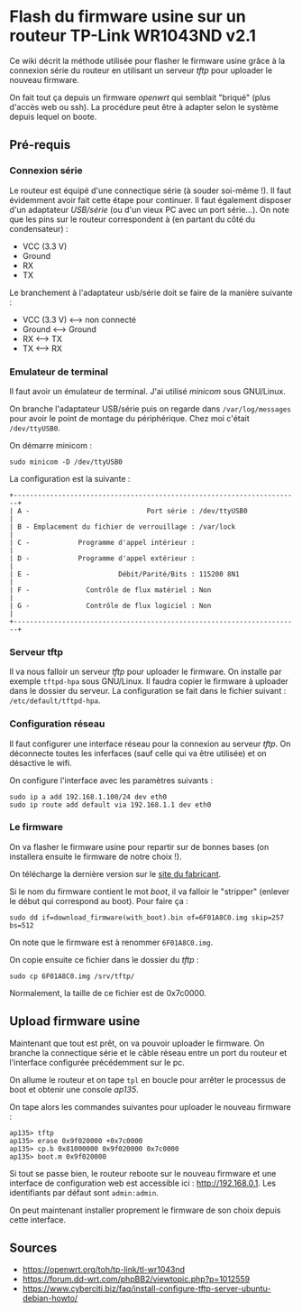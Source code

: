 # Flash du firmware usine sur un routeur TP-Link WR1043ND v2.1

Ce wiki décrit la méthode utilisée pour flasher le firmware usine grâce à
la connexion série du routeur en utilisant un serveur *tftp* pour uploader le
nouveau firmware.

On fait tout ça depuis un firmware *openwrt* qui semblait "briqué"
(plus d'accès web ou ssh). La procédure peut être à adapter selon le système
depuis lequel on boote.

## Pré-requis

### Connexion série

Le routeur est équipé d'une connectique série (à souder soi-même !).
Il faut évidemment avoir fait cette étape pour continuer. Il faut également
disposer d'un adaptateur *USB/série* (ou d'un vieux PC avec un port série...).
On note que les pins sur le routeur correspondent à (en partant du côté du
condensateur) :

* VCC (3.3 V)
* Ground
* RX
* TX

Le branchement à l'adaptateur usb/série doit se faire de la manière suivante :

* VCC (3.3 V) <--> non connecté
* Ground <--> Ground
* RX <--> TX
* TX <--> RX

### Emulateur de terminal

Il faut avoir un émulateur de terminal. J'ai utilisé *minicom* sous GNU/Linux.

On branche l'adaptateur USB/série puis on regarde dans `/var/log/messages`
pour avoir le point de montage du périphérique. Chez moi c'était
`/dev/ttyUSB0`.

On démarre minicom :
```
sudo minicom -D /dev/ttyUSB0
```

La configuration est la suivante :
```                                                  
+-----------------------------------------------------------------------+         
| A -                             Port série : /dev/ttyUSB0             |         
| B - Emplacement du fichier de verrouillage : /var/lock                |         
| C -            Programme d'appel intérieur :                          |         
| D -            Programme d'appel extérieur :                          |         
| E -                      Débit/Parité/Bits : 115200 8N1               |         
| F -              Contrôle de flux matériel : Non                      |         
| G -              Contrôle de flux logiciel : Non                      |                 
+-----------------------------------------------------------------------+
```

### Serveur tftp

Il va nous falloir un serveur *tftp* pour uploader le firmware.
On installe par exemple `tftpd-hpa` sous GNU/Linux.
Il faudra copier le firmware à uploader dans le dossier du serveur.
La configuration se fait dans le fichier suivant : `/etc/default/tftpd-hpa`.

### Configuration réseau

Il faut configurer une interface réseau pour la connexion au serveur *tftp*.
On déconnecte toutes les inferfaces (sauf celle qui va être utilisée) et on
désactive le wifi.

On configure l'interface avec les paramètres suivants :
```
sudo ip a add 192.168.1.100/24 dev eth0
sudo ip route add default via 192.168.1.1 dev eth0
```

### Le firmware

On va flasher le firmware usine pour repartir sur de bonnes bases (on
installera ensuite le firmware de notre choix !).

On télécharge la dernière version sur le
[site du fabricant](https://www.tp-link.com/fr/support/download/tl-wr1043nd/v2/).

Si le nom du firmware contient le mot *boot*, il va falloir le "stripper"
(enlever le début qui correspond au boot). Pour faire ça :
```
sudo dd if=download_firmware(with_boot).bin of=6F01A8C0.img skip=257 bs=512
```
On note que le firmware est à renommer `6F01A8C0.img`.

On copie ensuite ce fichier dans le dossier du *tftp* :
```
sudo cp 6F01A8C0.img /srv/tftp/
```

Normalement, la taille de ce fichier est de 0x7c0000.

## Upload firmware usine

Maintenant que tout est prêt, on va pouvoir uploader le firmware. On branche
la connectique série et le câble réseau entre un port du routeur et
l'interface configurée précédemment sur le pc.

On allume le routeur et on tape `tpl` en boucle pour arrêter le processus de
boot et obtenir une console *ap135*.

On tape alors les commandes suivantes pour uploader le nouveau firmware :
```
ap135> tftp
ap135> erase 0x9f020000 +0x7c0000
ap135> cp.b 0x81000000 0x9f020000 0x7c0000
ap135> boot.m 0x9f020000
```

Si tout se passe bien, le routeur reboote sur le nouveau firmware et une
interface de configuration web est accessible ici : <http://192.168.0.1>. Les
identifiants par défaut sont `admin:admin`.

On peut maintenant installer proprement le firmware de son choix depuis cette interface.

## Sources

* <https://openwrt.org/toh/tp-link/tl-wr1043nd>
* <https://forum.dd-wrt.com/phpBB2/viewtopic.php?p=1012559>
* <https://www.cyberciti.biz/faq/install-configure-tftp-server-ubuntu-debian-howto/>
